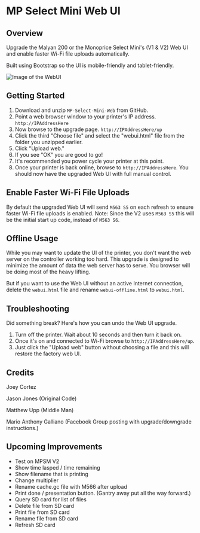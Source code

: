 # MP Select Mini Web UI

## Overview

Upgrade the Malyan 200 or the Monoprice Select Mini's (V1 & V2) Web UI and enable faster Wi-Fi file uploads automatically.

Built using Bootstrap so the UI is mobile-friendly and tablet-friendly.

![Image of the WebUI](https://raw.githubusercontent.com/nokemono42/MP-Select-Mini-Web/master/screenshot.png)


## Getting Started

1. Download and unzip `MP-Select-Mini-Web` from GitHub.
2. Point a web browser window to your printer's IP address. `http://IPAddressHere`
3. Now browse to the upgrade page. `http://IPAddressHere/up`
4. Click the third "Choose file" and select the "webui.html" file from the folder you unzipped earlier.
5. Click "Upload web."
6. If you see "OK" you are good to go!
7. It's recommended you power cycle your printer at this point.
8. Once your printer is back online, browse to `http://IPAddressHere`. You should now have the upgraded Web UI with full manual control.


## Enable Faster Wi-Fi File Uploads

By default the upgraded Web UI will send `M563 S5` on each refresh to ensure faster Wi-Fi file uploads is enabled. Note: Since the V2 uses `M563 S5` this will be the initial start up code, instead of `M563 S6`.


## Offline Usage

While you may want to update the UI of the printer, you don't want the web server on the controller working too hard. This upgrade is designed to minimize the amount of data the web server has to serve. You browser will be doing most of the heavy lifting.

But if you want to use the Web UI without an active Internet connection, delete the `webui.html` file and rename `webui-offline.html` to `webui.html`.


## Troubleshooting

Did something break? Here's how you can undo the Web UI upgrade.

1. Turn off the printer. Wait about 10 seconds and then turn it back on.
3. Once it's on and connected to Wi-Fi browse to `http://IPAddressHere/up`.
4. Just click the "Upload web" button without choosing a file and this will restore the factory web UI.


## Credits

Joey Cortez

Jason Jones (Original Code)

Matthew Upp (Middle Man)

Mario Anthony Galliano (Facebook Group posting with upgrade/downgrade instructions.)


## Upcoming Improvements

* Test on MPSM V2
* Show time lasped / time remaining
* Show filename that is printing
* Change multiplier
* Rename cache.gc file with M566 after upload
* Print done / presentation button. (Gantry away put all the way forward.)
* Query SD card for list of files
* Delete file from SD card
* Print file from SD card
* Rename file from SD card
* Refresh SD card
